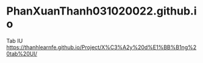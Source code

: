# PhanXuanThanh031020022.github.io
Tab IU
https://thanhlearnfe.github.io/Project/X%C3%A2y%20d%E1%BB%B1ng%20tab%20UI/
